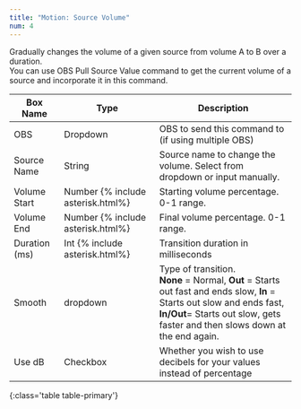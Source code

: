 ```yaml
---
title: "Motion: Source Volume"
num: 4
---
```

Gradually changes the volume of a given source from volume A to B over a duration.\
You can use OBS Pull Source Value command to get the current volume of a source and incorporate it in this command.


| Box Name | Type | Description | 
|-------|--------|--------
|OBS|Dropdown|OBS to send this command to (if using multiple OBS)|
|Source Name	|String	|Source name to change the volume. Select from dropdown or input manually.
|Volume Start 	|Number {% include asterisk.html%}|Starting volume percentage. 0-1 range.
|Volume End |	Number {% include asterisk.html%}|	Final volume percentage. 0-1 range.
|Duration (ms) |	Int {% include asterisk.html%} |	Transition duration in milliseconds
|Smooth|	dropdown |	Type of transition.<br/> **None** = Normal, **Out** = Starts out fast and ends slow, **In** = Starts out slow and ends fast,  <br/> **In/Out**= Starts out slow, gets faster and then slows down at the end again.
|Use dB| Checkbox | Whether you wish to use decibels for your values instead of percentage
{:class='table table-primary'}









